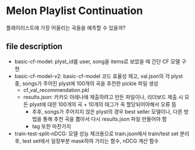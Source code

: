 # Melon Playlist Continuation
플레이리스트에 가장 어울리는 곡들을 예측할 수 있을까?

## file description
* basic-cf-model: plyst_id를 user, song을 items로 보았을 때 간단 CF 모델 구현
* basic-cf-model-v2: basic-cf-model 코드 효율성 제고, val.json의 각 plyst 중, songs가 주어진 plyst에 100개의 곡을 추천한 pickle 파일 생성
  * cf_val_recommendation.pkl
  * results.json: 카카오 아레나에 제출하려고 만든 파일이나, 리더보드 제출 시 모든 plyst에 대한 100개의 곡 + 10개의 태그가 꼭 할당되어야해서 오류 뜸
    * 추후, songs가 주어지지 않은 plyst의 경우 best seller 모델이나, 다른 방법을 통해 추천 곡을 뽑아서 다시 results.json 파일 만들어야 함
    * tag 또한 마찬가지
* train-test-split-nDCG: 모델 성능 체크용으로 train.json에서 train/test set 분리 후, test set에서 일정부분 mask하여 가리는 함수, nDCG 계산 함수
